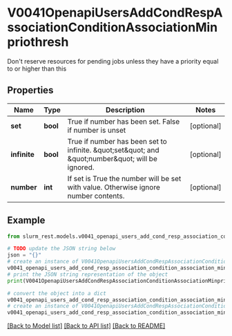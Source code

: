 # V0041OpenapiUsersAddCondRespAssociationConditionAssociationMinpriothresh

Don't reserve resources for pending jobs unless they have a priority equal to or higher than this

## Properties

Name | Type | Description | Notes
------------ | ------------- | ------------- | -------------
**set** | **bool** | True if number has been set. False if number is unset | [optional] 
**infinite** | **bool** | True if number has been set to infinite. \&quot;set\&quot; and \&quot;number\&quot; will be ignored. | [optional] 
**number** | **int** | If set is True the number will be set with value. Otherwise ignore number contents. | [optional] 

## Example

```python
from slurm_rest.models.v0041_openapi_users_add_cond_resp_association_condition_association_minpriothresh import V0041OpenapiUsersAddCondRespAssociationConditionAssociationMinpriothresh

# TODO update the JSON string below
json = "{}"
# create an instance of V0041OpenapiUsersAddCondRespAssociationConditionAssociationMinpriothresh from a JSON string
v0041_openapi_users_add_cond_resp_association_condition_association_minpriothresh_instance = V0041OpenapiUsersAddCondRespAssociationConditionAssociationMinpriothresh.from_json(json)
# print the JSON string representation of the object
print(V0041OpenapiUsersAddCondRespAssociationConditionAssociationMinpriothresh.to_json())

# convert the object into a dict
v0041_openapi_users_add_cond_resp_association_condition_association_minpriothresh_dict = v0041_openapi_users_add_cond_resp_association_condition_association_minpriothresh_instance.to_dict()
# create an instance of V0041OpenapiUsersAddCondRespAssociationConditionAssociationMinpriothresh from a dict
v0041_openapi_users_add_cond_resp_association_condition_association_minpriothresh_from_dict = V0041OpenapiUsersAddCondRespAssociationConditionAssociationMinpriothresh.from_dict(v0041_openapi_users_add_cond_resp_association_condition_association_minpriothresh_dict)
```
[[Back to Model list]](../README.md#documentation-for-models) [[Back to API list]](../README.md#documentation-for-api-endpoints) [[Back to README]](../README.md)


